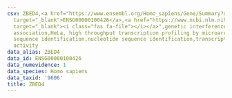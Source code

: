 ```yaml
---
csv: ZBED4,<a href="https://www.ensembl.org/Homo_sapiens/Gene/Summary?db=core;g=ENSG00000100426"
  target="_blank">ENSG00000100426</a>,<a href="https://www.ncbi.nlm.nih.gov/pubmed/17216044"
  target="_blank"><i class="fas fa-file"></i></a>",genetic interference,functional
  association,HeLa, high throughput transcription profiling by microarray,nucleotide
  sequence identification,nucleotide sequence identification,transcriptional regulation,down-regulates
  activity
data_alias: ZBED4
data_id: ENSG00000100426
data_numevidence: 1
data_species: Homo sapiens
data_taxid: '9606'
title: ZBED4
---
```

